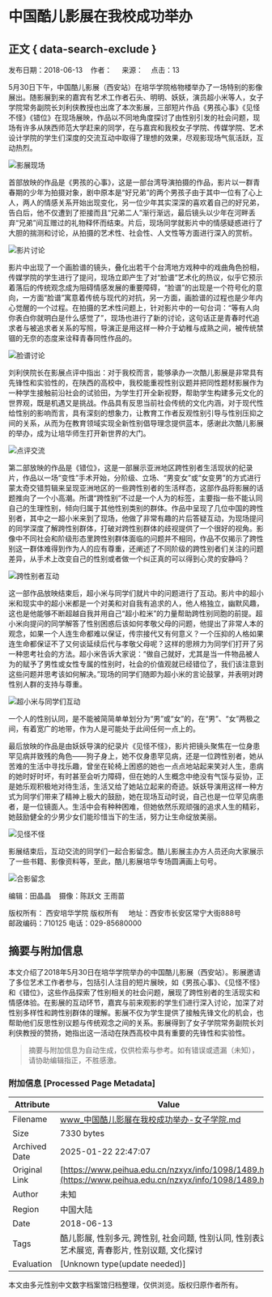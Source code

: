 # 中国酷儿影展在我校成功举办

## 正文 { data-search-exclude }


发布日期：2018-06-13    作者：     来源：    点击：13

5月30日下午，中国酷儿影展（西安站）在培华学院格物楼举办了一场特别的影像展出。随影展到来的嘉宾有艺术工作者石头、明明、妖妖，演员超小米等人，女子学院常务副院长刘利侠教授也出席了本次影展，三部短片作品《男孩心事》《见怪不怪》《错位》在现场展映，作品以不同地角度探讨了由性别引发的社会问题，现场有许多从陕西师范大学赶来的同学，在与嘉宾和我校女子学院、传媒学院、艺术设计学院的学生们深度的交流互动中取得了理想的效果，尽观影现场气氛活跃，互动热烈。

![影展现场](/__local/7/84/29/F7FA3F774DC774A1886C3C00F61_9BCB51AE_8ABA.jpg?e=.jpg)

首部放映的作品是《男孩的心事》，这是一部台湾导演拍摄的作品，影片以一群青春期的少年为拍摄对象，剧中原本是“好兄弟”的两个男孩子由于其中一位有了心上人，两人的情感关系开始出现变化，另一位少年其实深深的喜欢着自己的好兄弟，告白后，他不仅遭到了拒接而且“兄弟二人”渐行渐远，最后镜头以少年在河畔丢弃“兄弟”间互赠过的礼物释怀而结束。片后，现场同学就影片中的情感疑惑进行了大胆的揣测和讨论，从拍摄的艺术性、社会性、人文性等方面进行深入的赏析。

![影片讨论](/__local/A/EF/68/091234A000FBFD3EC515F081BB8_D8BAC187_5BAC.jpg?e=.jpg)

影片中出现了一个画脸谱的镜头，叠化出若干个台湾地方戏种中的戏曲角色扮相，传媒学院的学生进行了提问，现场立即产生了对“脸谱”艺术化的热议，似乎它预示着落后的传统观念成为阻碍情感发展的重要障碍，“脸谱”的出现是一个符号化的意向，一方面“脸谱”寓意着传统与现代的对抗，另一方面，画脸谱的过程也是少年内心觉醒的一个过程。在拍摄的艺术性问题上，针对影片中的一句台词：“等有人向你表白你就明白是什么感觉了”，现场也进行了新的讨论，这句话正是青春时代追求者与被追求者关系的写照，导演正是用这样一种介于幼稚与成熟之间，被传统禁锢的无奈的态度来诠释青春同性作品的。

![脸谱讨论](/__local/D/30/70/92E15ECF0E107943A1C5131D6CF_505E1DF7_797E.jpg?e=.jpg)

刘利侠院长在影展点评中指出：对于我校而言，能够承办一次酷儿影展是非常具有先锋性和实验性的，在陕西的高校中，我校能重视性别议题并把同性题材影展作为一种学生接触前沿社会的试验田，为学生打开全新视野，帮助学生构建多元文化的世界观，既是机遇又是挑战。作品具有反思当前社会传统的文化内涵，对于现代性给性别的影响而言，具有深刻的想象力，让教育工作者反观性别引导与性别压抑之间的关系，从而为在教育领域实现全新性别倡导理念提供蓝本，感谢此次酷儿影展的举办，成为让培华师生打开新世界的大门。

![点评交流](/__local/3/CD/96/1CD7C74E5D2DEFC09048F314C8D_A2707E2C_478F.jpg?e=.jpg)

第二部放映的作品是《错位》，这是一部展示亚洲地区跨性别者生活现状的纪录片，作品以一场“变性”手术开始，分阶级、立场、“男变女”或“女变男”的方式进行蒙太奇交错剪辑来呈现亚洲地区的一些跨性别者的生活样态，这部作品将影展的话题推向了一个小高潮。所谓“跨性别”不过是一个人为的标签，主要指一些不能认同自己的生理性别，倾向归属于其他性别类别的群体。作品中呈现了几位中国的跨性别者，其中之一超小米来到了现场，他做了非常有趣的片后答疑互动，为现场提问的同学深度了解跨性别群体，打破对跨性别群体的歧视提供了一个很好的视角。影像中不同社会和阶级形态里跨性别群体面临的问题并不相同，作品不仅揭示了跨性别这一群体难得到作为人的应有尊重，还阐述了不同阶级的跨性别者们关注的问题差异，从手术上改变自己的性别或者做一个纠正真的可以得到心灵的安静吗？

![跨性别者互动](/__local/F/CE/AC/1942FEF966A8533F79A0750596E_572900E3_78C1.jpg?e=.jpg)

这一部作品放映结束后，超小米与同学们就片中的问题进行了互动。影片中的超小米和现实中的超小米都是一个对美和对自我有追求的人，他人格独立，幽默风趣，这也是他能够不断超越自我并用自己“超小粒米”的力量帮助跨性别同胞的前提。超小米向提问的同学解答了性别困惑后该如何孝敬父母的问题，他提出了非常人本的观念，如果一个人连生命都难以保证，传宗接代又有何意义？一个压抑的人格如果连生命都保证不了又何谈延续后代与孝敬父母呢？这样的思辨力为同学们打开了另一种思考社会的方法。超小米告诉大家说：“做自己就好，尤其是当一件物品被人为的赋予了男性或女性专属的性别时，社会的价值观就已经错位了，我们该注意到这些问题并思考该如何解决。”现场的同学们随即为超小米的言论鼓掌，并表明对跨性别人群的支持与尊重。

![超小米与同学们互动](/__local/C/0C/94/D7BA796D1A53D729F97224D6C0C_5F77172B_463F.jpg?e=.jpg)

一个人的性别认同，是不能被简简单单划分为“男”或“女”的，在“男”、“女”两极之间，有着宽广的地带，作为人是可能处于此间任何一点上的。

最后放映的作品是由妖妖导演的纪录片《见怪不怪》，影片把镜头聚焦在一位身患罕见病并致残的角色——狗子身上，她不仅身患罕见病，还是一位跨性别者，她从苦难的生活中寻找乐趣，曾坐在轮椅上困惑的她也一点点地站起来笑对人生，患病的她时好时坏，有时甚至会听力障碍，但在她的人生概念中绝没有气馁与妥协，正是她乐观积极地对待生活，生活又给了她站立起来的奇迹。妖妖导演用这样一种方式为同学们带来了精神上极大的鼓励，她在现场互动时说，自己也是一位罕见病患者，是一位镜面人。生活中会有种种困难，但她依然乐观顽强的追求人生的精彩，她鼓励健全的少男少女们能珍惜当下的生活，努力让生命绽放美丽。

![见怪不怪](/__local/B/04/30/115DBCFAE6BF43949E0CB7530FB_941D9466_484D.jpg?e=.jpg)

影展结束后，互动交流的同学们一起合影留念。酷儿影展主办方人员还向大家展示了一些书籍、影像资料等，至此，酷儿影展培华专场圆满画上句号。

![合影留念](/__local/E/6F/4D/8B69BA0C6ED7F6FA464973B66F1_79F468A8_76E4.jpg?e=.jpg)

编辑：田晶晶    摄像：陈跃文 王雨苗

版权所有： 西安培华学院 版权所有    
地址：西安市长安区常宁大街888号        邮政编码：710125
电话：029-85680000
<!-- tcd_original_link https://www.peihua.edu.cn/nzxyx/info/1098/1489.htm -->


## 摘要与附加信息

<!-- tcd_abstract -->
本文介绍了2018年5月30日在培华学院举办的中国酷儿影展（西安站）。影展邀请了多位艺术工作者参与，包括引人注目的短片展映，如《男孩心事》、《见怪不怪》和《错位》，这些作品探索了性别相关的社会问题，展现了跨性别者的生活现实和情感体验。在影展的互动环节，嘉宾与前来观影的学生们进行深入讨论，加深了对性别多样性和跨性别群体的理解。影展不仅为学生提供了接触先锋文化的机会，也帮助他们反思性别议题与传统观念之间的关系。影展得到了女子学院常务副院长刘利侠教授的赞扬，她指出这一活动在陕西高校中具有重要的先锋性和实验性。
<!-- tcd_abstract_end -->

> 摘要与附加信息为自动生成，仅供检索与参考。如有错误或遗漏（未知），请协助编辑指正，不胜感激。

### 附加信息 [Processed Page Metadata]

| Attribute       | Value                                  |
|-----------------|----------------------------------------|
| Filename        | www_中国酷儿影展在我校成功举办-女子学院.md                             |
| Size            | 7330 bytes                           |
| Archived Date   | 2025-01-22 22:47:07                             |
| Original Link   | [https://www.peihua.edu.cn/nzxyx/info/1098/1489.htm](https://www.peihua.edu.cn/nzxyx/info/1098/1489.htm)                       |
| Author          | 未知                               |
| Region          | 中国大陆                               |
| Date            | 2018-06-13                                 |
| Tags            | 酷儿影展, 性别多元, 跨性别, 社会问题, 性别认同, 性别表达, 艺术展览, 青春影片, 性别议题, 文化探讨                                 |
| Evaluation            | [Unknown type(update needed)]                                 |
<!-- tcd_table_end -->

本文由多元性别中文数字档案馆归档整理，仅供浏览。版权归原作者所有。
